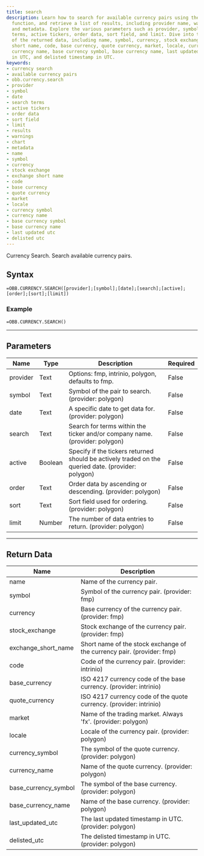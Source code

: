 ```yaml
---
title: search
description: Learn how to search for available currency pairs using the `obb.currency.search`
  function, and retrieve a list of results, including provider name, warnings, chart,
  and metadata. Explore the various parameters such as provider, symbol, date, search
  terms, active tickers, order data, sort field, and limit. Dive into the details
  of the returned data, including name, symbol, currency, stock exchange, exchange
  short name, code, base currency, quote currency, market, locale, currency symbol,
  currency name, base currency symbol, base currency name, last updated timestamp
  in UTC, and delisted timestamp in UTC.
keywords: 
- currency search
- available currency pairs
- obb.currency.search
- provider
- symbol
- date
- search terms
- active tickers
- order data
- sort field
- limit
- results
- warnings
- chart
- metadata
- name
- symbol
- currency
- stock exchange
- exchange short name
- code
- base currency
- quote currency
- market
- locale
- currency symbol
- currency name
- base currency symbol
- base currency name
- last updated utc
- delisted utc
---
```


<!-- markdownlint-disable MD041 -->

Currency Search. Search available currency pairs.

## Syntax

```excel wordwrap
=OBB.CURRENCY.SEARCH([provider];[symbol];[date];[search];[active];[order];[sort];[limit])
```

### Example

```excel wordwrap
=OBB.CURRENCY.SEARCH()
```

---

## Parameters

| Name | Type | Description | Required |
| ---- | ---- | ----------- | -------- |
| provider | Text | Options: fmp, intrinio, polygon, defaults to fmp. | False |
| symbol | Text | Symbol of the pair to search. (provider: polygon) | False |
| date | Text | A specific date to get data for. (provider: polygon) | False |
| search | Text | Search for terms within the ticker and/or company name. (provider: polygon) | False |
| active | Boolean | Specify if the tickers returned should be actively traded on the queried date. (provider: polygon) | False |
| order | Text | Order data by ascending or descending. (provider: polygon) | False |
| sort | Text | Sort field used for ordering. (provider: polygon) | False |
| limit | Number | The number of data entries to return. (provider: polygon) | False |

---

## Return Data

| Name | Description |
| ---- | ----------- |
| name | Name of the currency pair.  |
| symbol | Symbol of the currency pair. (provider: fmp) |
| currency | Base currency of the currency pair. (provider: fmp) |
| stock_exchange | Stock exchange of the currency pair. (provider: fmp) |
| exchange_short_name | Short name of the stock exchange of the currency pair. (provider: fmp) |
| code | Code of the currency pair. (provider: intrinio) |
| base_currency | ISO 4217 currency code of the base currency. (provider: intrinio) |
| quote_currency | ISO 4217 currency code of the quote currency. (provider: intrinio) |
| market | Name of the trading market. Always 'fx'. (provider: polygon) |
| locale | Locale of the currency pair. (provider: polygon) |
| currency_symbol | The symbol of the quote currency. (provider: polygon) |
| currency_name | Name of the quote currency. (provider: polygon) |
| base_currency_symbol | The symbol of the base currency. (provider: polygon) |
| base_currency_name | Name of the base currency. (provider: polygon) |
| last_updated_utc | The last updated timestamp in UTC. (provider: polygon) |
| delisted_utc | The delisted timestamp in UTC. (provider: polygon) |
